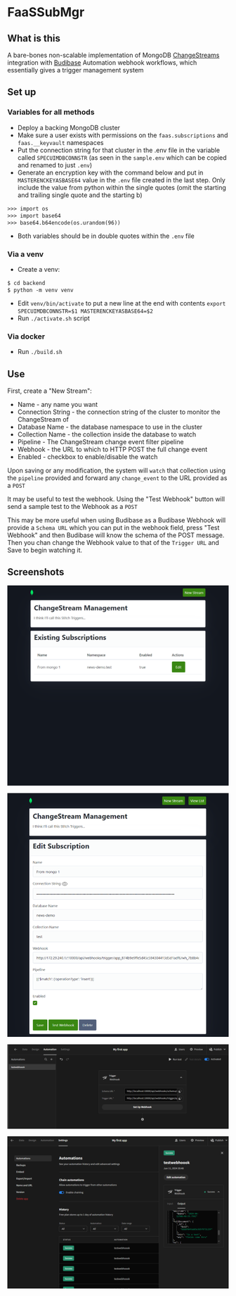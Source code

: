 # FaaSSubMgr

## What is this

A bare-bones non-scalable implementation of MongoDB [ChangeStreams](https://www.mongodb.com/docs/manual/changeStreams/) integration with [Budibase](https://budibase.com/product/#automate) Automation webhook workflows, which essentially gives a trigger management system

## Set up
### Variables for all methods
* Deploy a backing MongoDB cluster
* Make sure a user exists with permissions on the `faas.subscriptions` and `faas.__keyvault` namespaces
* Put the connection string for that cluster in the .env file in the variable called `SPECUIMDBCONNSTR` (as seen in the `sample.env` which can be copied and renamed to just `.env`)
* Generate an encryption key with the command below and put in `MASTERENCKEYASBASE64` value in the `.env` file created in the last step. Only include the value from python within the single quotes (omit the starting and trailing single quote and the starting b)
```
>>> import os
>>> import base64
>>> base64.b64encode(os.urandom(96))
```
* Both variables should be in double quotes within the `.env` file

### Via a venv
* Create a venv:
```
$ cd backend
$ python -m venv venv
```
* Edit `venv/bin/activate` to put a new line at the end with contents `export SPECUIMDBCONNSTR=$1 MASTERENCKEYASBASE64=$2`
* Run `./activate.sh` script

### Via docker
* Run `./build.sh`

## Use
First, create a "New Stream":
* Name - any name you want
* Connection String - the connection string of the cluster to monitor the ChangeStream of
* Database Name - the database namespace to use in the cluster
* Collection Name - the collection inside the database to watch
* Pipeline - The ChangeStream change event filter pipeline
* Webhook - the URL to which to HTTP POST the full change event
* Enabled - checkbox to enable/disable the watch

Upon saving or any modification, the system will `watch` that collection using the `pipeline` provided and forward any `change_event` to the URL provided as a `POST`

It may be useful to test the webhook. Using the "Test Webhook" button will send a sample test to the Webhook as a `POST`

This may be more useful when using Budibase as a Budibase Webhook will provide a `Schema URL` which you can put in the webhook field, press "Test Webhook" and then Budibase will know the schema of the POST message. Then you chan change the Webhook value to that of the `Trigger URL` and Save to begin watching it.

## Screenshots

![](/screenshots/ss01.png)

![](/screenshots/ss02.png)

![](/screenshots/ss03.png)

![](/screenshots/ss04.png)
